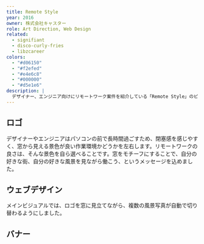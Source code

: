 ```yaml
---
title: Remote Style
year: 2016
owner: 株式会社キャスター
role: Art Direction, Web Design
related:
  - signifiant
  - disco-curly-fries
  - libzcareer
colors:
  - "#d06150"
  - "#f2efed"
  - "#e4e6c8"
  - "#000000"
  - "#d5e1e6"
description: |
  デザイナー、エンジニア向けにリモートワーク案件を紹介している「Remote Style」のビジュアル・アイデンティティとウェブサイトのデザインを行いました。窓をモチーフにしたロゴをメインビジュアルにおき、「自分の好きな環境で働こう」というメッセージを込めました。サイト全体は、旅雑誌のような佇まいを目指しました。
---
```


## ロゴ

デザイナーやエンジニアはパソコンの前で長時間過ごすため、閉塞感を感じやすく、窓から見える景色が良い作業環境かどうかを左右します。リモートワークの良さは、そんな景色を自ら選べることです。窓をモチーフにすることで、自分の好きな街、自分の好きな風景を見ながら働こう、というメッセージを込めました。

<work-media name="concept.jpg" alt="Remote Style コンセプト" />

<work-media name="logo.png" alt="Remote Style ロゴ" />

## ウェブデザイン

メインビジュアルでは、ロゴを窓に見立てながら、複数の風景写真が自動で切り替わるようにしました。

<work-media name="mainvisual.jpg" alt="Remote Style メインビジュアル" />
<work-media name="desktop.jpg" alt="Remote Style Desktopデザイン" />
<work-media name="mobile.jpg" alt="Remote Style Mobileデザイン" />

## バナー

<work-media name="banner_facebook.jpg" alt="Remote Style Facebook用広告" />
